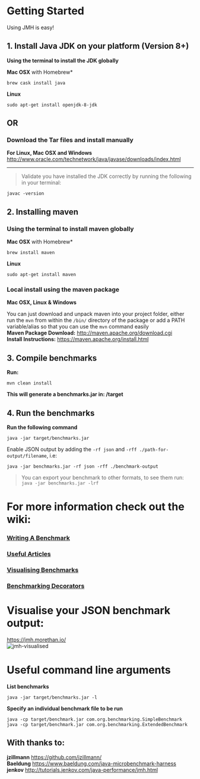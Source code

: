 # Getting Started
Using JMH is easy!

## 1. Install Java JDK on your platform (Version 8+)  
**Using the terminal to install the JDK globally**  
  
**Mac OSX** with Homebrew*  
```
brew cask install java
```

**Linux**  
```
sudo apt-get install openjdk-8-jdk
```  

## OR 
### Download the Tar files and install manually  
**For Linux, Mac OSX and Windows**  
http://www.oracle.com/technetwork/java/javase/downloads/index.html

***

> Validate you have installed the JDK correctly by running the following in your terminal:
```
javac -version
```  

## 2. Installing maven

### Using the terminal to install maven globally
  
**Mac OSX** with Homebrew*  
```
brew install maven
```

**Linux**  
```
sudo apt-get install maven
```  

### Local install using the maven package  
  
**Mac OSX, Linux & Windows**  
  
You can just download and unpack maven into your project folder, either run the `mvn` from within the `/bin/` directory of the package or add a PATH variable/alias so that you can use the `mvn` command easily  
**Maven Package Download:** http://maven.apache.org/download.cgi  
**Install Instructions:** https://maven.apache.org/install.html

## 3. Compile benchmarks  
**Run:**  
```
mvn clean install
```  
**This will generate a benchmarks.jar in: /target**

## 4. Run the benchmarks  
**Run the following command**
```
java -jar target/benchmarks.jar
```
Enable JSON output by adding the `-rf json` and `-rff ./path-for-output/filename`, i.e:  
```
java -jar benchmarks.jar -rf json -rff ./benchmark-output
```

> You can export your benchmark to other formats, to see them run: `java -jar benchmarks.jar -lrf`  

# For more information check out the wiki:  
### [Writing A Benchmark](https://github.com/Reiss-Cashmore/java-microbenchmarking-harness-starter/wiki/Writing-A-Benchmark)  
### [Useful Articles](https://github.com/Reiss-Cashmore/java-microbenchmarking-harness-starter/wiki/Useful-Articles)  
### [Visualising Benchmarks](https://github.com/Reiss-Cashmore/java-microbenchmarking-harness-starter/wiki/Visualising-Benchmarks)  
### [Benchmarking Decorators](https://github.com/Reiss-Cashmore/java-microbenchmarking-harness-starter/wiki/Benchmarking-Decorators)  

# Visualise your JSON benchmark output: 
https://jmh.morethan.io/  
![jmh-visualised](https://user-images.githubusercontent.com/17616211/45848849-db92b800-bd27-11e8-9398-76fbf3986e57.png)

# Useful command line arguments

**List benchmarks**  
``` 
java -jar target/benchmarks.jar -l
```  

**Specify an individual benchmark file to be run**
```
java -cp target/benchmark.jar com.org.benchmarking.SimpleBenchmark 
java -cp target/benchmark.jar com.org.benchmarking.ExtendedBenchmark 
```
## With thanks to:
**jzillmann**
https://github.com/jzillmann/  
**Baeldung**
https://www.baeldung.com/java-microbenchmark-harness  
**jenkov**
http://tutorials.jenkov.com/java-performance/jmh.html 
